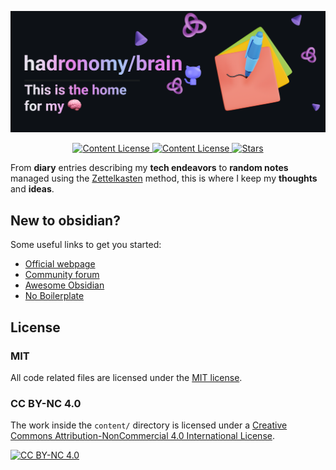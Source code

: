 ![readme-banner.png](</content/09 Files/images/readme-banner.png>)

<div align="center">
  <!-- MIT License -->
  <a href="https://github.com/hadronomy/brain/blob/main/LICENSE.txt">
    <img
      alt="Content License"
      src="https://img.shields.io/github/license/hadronomy/brain?style=for-the-badge&logo=starship&color=ee999f&logoColor=D9E0EE&labelColor=302D41"
    />
  </a>
  
  <!-- CC License -->
  <a href="https://creativecommons.org/licenses/by-nc/4.0/">
    <img
      alt="Content License"
      src="https://img.shields.io/badge/CC%20BY%E2%88%92NC%204.0-000000?style=for-the-badge&logo=starship&label=LICENSE&labelColor=302D41"
    />
  </a>

  <!-- GitHub Repo Stars -->
  <a href="https://github.com/hadronomy/brain/stargazers">
    <img
      alt="Stars"
      src="https://img.shields.io/github/stars/hadronomy/brain?style=for-the-badge&logo=starship&color=c69ff5&logoColor=D9E0EE&labelColor=302D41"
    />
  </a>
  <p></p>
</div>

From **diary** entries describing my **tech endeavors**
to **random notes** managed using the [Zettelkasten](https://zettelkasten.de/overview/) method,
this is where I keep my **thoughts** and **ideas**.

## New to obsidian?

Some useful links to get you started:

- [Official webpage](https://obsidian.md/)
- [Community forum](https://forum.obsidian.md/)
- [Awesome Obsidian](https://github.com/kmaasrud/awesome-obsidian)
- [No Boilerplate](https://youtu.be/DbsAQSIKQXk?si=qG8m8sMWFYtKZJF3)

## License

### MIT

All code related files are licensed under the [MIT license](LICENSE.txt).

### CC BY-NC 4.0

The work inside the `content/` directory is licensed under a
[Creative Commons Attribution-NonCommercial 4.0 International License][cc-by-nc].

[![CC BY-NC 4.0][cc-by-nc-image]][cc-by-nc]

[cc-by-nc]: https://creativecommons.org/licenses/by-nc/4.0/
[cc-by-nc-image]: https://licensebuttons.net/l/by-nc/4.0/88x31.png
